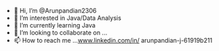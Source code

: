 - 👋 Hi, I’m @Arunpandian2306
- 👀 I’m interested in Java/Data Analysis
- 🌱 I’m currently learning Java
- 💞️ I’m looking to collaborate on ...
- 📫 How to reach me ...www.linkedin.com/in/
arunpandian-j-61919b211



<!---
Arunpandian2306/Arunpandian2306 is a ✨ special ✨ repository because its `README.md` (this file) appears on your GitHub profile.
You can click the Preview link to take a look at your changes.
--->

